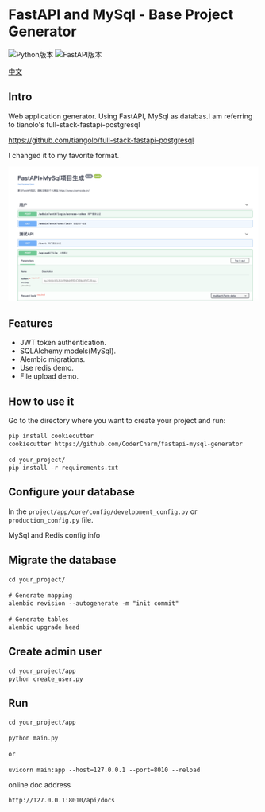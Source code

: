 # FastAPI and MySql - Base Project Generator

![Python版本](https://img.shields.io/badge/Python-3.7+-brightgreen.svg "版本号")
![FastAPI版本](https://img.shields.io/badge/FastAPI-0.61.1-ff69b4.svg "版本号")

[中文](README-zh.md)

## Intro
Web application generator. Using FastAPI, MySql as databas.I am referring to tianolo's full-stack-fastapi-postgresql

https://github.com/tiangolo/full-stack-fastapi-postgresql

I changed it to my favorite format.

![demo](demo/demo1.png)


## Features
- JWT token authentication.
- SQLAlchemy models(MySql).
- Alembic migrations.
- Use redis demo.
- File upload demo.


## How to use it

Go to the directory where you want to create your project and run:

```
pip install cookiecutter
cookiecutter https://github.com/CoderCharm/fastapi-mysql-generator

cd your_project/
pip install -r requirements.txt
```

## Configure your database

In the `project/app/core/config/development_config.py` or `production_config.py` file.

MySql and Redis config info

## Migrate the database

```
cd your_project/

# Generate mapping
alembic revision --autogenerate -m "init commit"

# Generate tables
alembic upgrade head
```

## Create admin user

```
cd your_project/app
python create_user.py
```

## Run
```
cd your_project/app

python main.py

or 

uvicorn main:app --host=127.0.0.1 --port=8010 --reload
```

online doc address
```
http://127.0.0.1:8010/api/docs
```